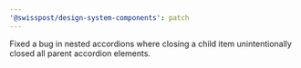 ```yaml
---
'@swisspost/design-system-components': patch
---
```


Fixed a bug in nested accordions where closing a child item unintentionally closed all parent accordion elements.

